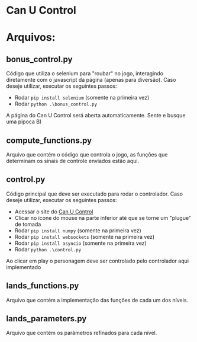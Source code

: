 # Can U Control

# Arquivos:

## bonus_control.py

Código que utiliza o selenium para "roubar" no jogo, interagindo diretamente com o javascript da página (apenas para diversão). Caso deseje utilizar, executar os seguintes passos:

- Rodar `pip install selenium` (somente na primeira vez)
- Rodar `python .\bonus_control.py`

A página do Can U Control será aberta automaticamente. Sente e busque uma pipoca B)

## compute_functions.py

Arquivo que contém o código que controla o jogo, as funções que determinam os sinais de controle enviados estão aqui.

## control.py

Código principal que deve ser executado para rodar o controlador. Caso deseje utilizar, executar os seguintes passos:

- Acessar o site do [Can U Control ](https://dev-mind.blog/apps/CanUControl/level.html)
- Clicar no ícone do mouse na parte inferior até que se torne um "plugue" de tomada
- Rodar `pip install numpy` (somente na primeira vez)
- Rodar `pip install websockets` (somente na primeira vez)
- Rodar `pip install asyncio` (somente na primeira vez)
- Rodar `python .\control.py`

Ao clicar em play o personagem deve ser controlado pelo controlador aqui implementado

## lands_functions.py

Arquivo que contém a implementação das funções de cada um dos níveis.

## lands_parameters.py

Arquivo que contém os parâmetros refinados para cada nível.
